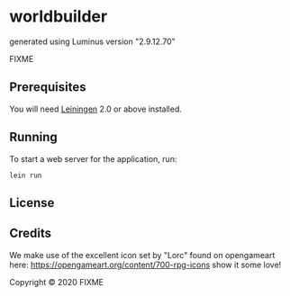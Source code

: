 # worldbuilder

generated using Luminus version "2.9.12.70"

FIXME

## Prerequisites

You will need [Leiningen][1] 2.0 or above installed.

[1]: https://github.com/technomancy/leiningen

## Running

To start a web server for the application, run:

    lein run

## License


## Credits

We make use of the excellent icon set by "Lorc" found on opengameart here: https://opengameart.org/content/700-rpg-icons show it some love!

Copyright © 2020 FIXME
